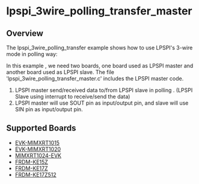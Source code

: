 # lpspi_3wire_polling_transfer_master

## Overview
The lpspi_3wire_polling_transfer example shows how to use LPSPI's 3-wire mode in polling way:

In this example , we need two boards, one board used as LPSPI master and another board used as LPSPI slave.
The file 'lpspi_3wire_polling_transfer_master.c' includes the LPSPI master code.

1. LPSPI master send/received data to/from LPSPI slave in polling . (LPSPI Slave using interrupt to receive/send the data)
2. LPSPI master will use SOUT pin as input/output pin, and slave will use SIN pin as input/output pin.

## Supported Boards
- [EVK-MIMXRT1015](../../../../../_boards/evkmimxrt1015/driver_examples/lpspi/3wire_transfer/polling_transfer/master/example_board_readme.md)
- [EVK-MIMXRT1020](../../../../../_boards/evkmimxrt1020/driver_examples/lpspi/3wire_transfer/polling_transfer/master/example_board_readme.md)
- [MIMXRT1024-EVK](../../../../../_boards/evkmimxrt1024/driver_examples/lpspi/3wire_transfer/polling_transfer/master/example_board_readme.md)
- [FRDM-KE15Z](../../../../../_boards/frdmke15z/driver_examples/lpspi/3wire_transfer/polling_transfer/master/example_board_readme.md)
- [FRDM-KE17Z](../../../../../_boards/frdmke17z/driver_examples/lpspi/3wire_transfer/polling_transfer/master/example_board_readme.md)
- [FRDM-KE17Z512](../../../../../_boards/frdmke17z512/driver_examples/lpspi/3wire_transfer/polling_transfer/master/example_board_readme.md)
